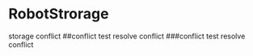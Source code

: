 # RobotStrorage
storage
conflict
##conflict test
resolve conflict
###conflict test
resolve conflict
